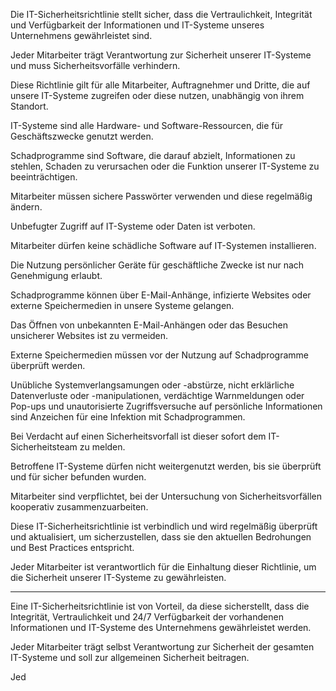 Die IT-Sicherheitsrichtlinie stellt sicher, dass die Vertraulichkeit, Integrität und Verfügbarkeit der Informationen und IT-Systeme unseres Unternehmens gewährleistet sind.  

Jeder Mitarbeiter trägt Verantwortung zur Sicherheit unserer IT-Systeme und muss Sicherheitsvorfälle verhindern.  

Diese Richtlinie gilt für alle Mitarbeiter, Auftragnehmer und Dritte, die auf unsere IT-Systeme zugreifen oder diese nutzen, unabhängig von ihrem Standort.  

IT-Systeme sind alle Hardware- und Software-Ressourcen, die für Geschäftszwecke genutzt werden.  

Schadprogramme sind Software, die darauf abzielt, Informationen zu stehlen, Schaden zu verursachen oder die Funktion unserer IT-Systeme zu beeinträchtigen.  

Mitarbeiter müssen sichere Passwörter verwenden und diese regelmäßig ändern. 

Unbefugter Zugriff auf IT-Systeme oder Daten ist verboten.  

Mitarbeiter dürfen keine schädliche Software auf IT-Systemen installieren.  

Die Nutzung persönlicher Geräte für geschäftliche Zwecke ist nur nach Genehmigung erlaubt.  

Schadprogramme können über E-Mail-Anhänge, infizierte Websites oder externe Speichermedien in unsere Systeme gelangen.  

Das Öffnen von unbekannten E-Mail-Anhängen oder das Besuchen unsicherer Websites ist zu vermeiden.  

Externe Speichermedien müssen vor der Nutzung auf Schadprogramme überprüft werden.  

Unübliche Systemverlangsamungen oder -abstürze, nicht erklärliche Datenverluste oder -manipulationen, verdächtige Warnmeldungen oder Pop-ups und unautorisierte Zugriffsversuche auf persönliche Informationen sind Anzeichen für eine Infektion mit Schadprogrammen.  

Bei Verdacht auf einen Sicherheitsvorfall ist dieser sofort dem IT-Sicherheitsteam zu melden.  

Betroffene IT-Systeme dürfen nicht weitergenutzt werden, bis sie überprüft und für sicher befunden wurden.  

Mitarbeiter sind verpflichtet, bei der Untersuchung von Sicherheitsvorfällen kooperativ zusammenzuarbeiten.  

Diese IT-Sicherheitsrichtlinie ist verbindlich und wird regelmäßig überprüft und aktualisiert, um sicherzustellen, dass sie den aktuellen Bedrohungen und Best Practices entspricht.  

Jeder Mitarbeiter ist verantwortlich für die Einhaltung dieser Richtlinie, um die Sicherheit unserer IT-Systeme zu gewährleisten.
___
Eine IT-Sicherheitsrichtlinie ist von Vorteil, da diese sicherstellt, dass die Integrität, Vertraulichkeit und 24/7 Verfügbarkeit der vorhandenen Informationen und IT-Systeme des Unternehmens gewährleistet werden. 

Jeder Mitarbeiter trägt selbst Verantwortung zur Sicherheit der gesamten IT-Systeme und soll zur allgemeinen Sicherheit beitragen.

Jed






